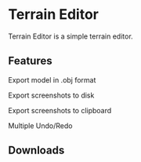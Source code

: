 # Terrain Editor
Terrain Editor is a simple terrain editor.

## Features
Export model in .obj format

Export screenshots to disk

Export screenshots to clipboard

Multiple Undo/Redo


## Downloads
